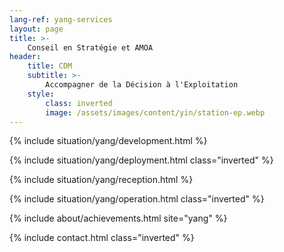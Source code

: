 ```yaml
---
lang-ref: yang-services
layout: page
title: >-
    Conseil en Stratégie et AMOA
header:
    title: CDM
    subtitle: >-
        Accompagner de la Décision à l'Exploitation
    style:
        class: inverted
        image: /assets/images/content/yin/station-ep.webp
---
```


{% include situation/yang/development.html %}

{% include situation/yang/deployment.html class="inverted" %}

{% include situation/yang/reception.html %}

{% include situation/yang/operation.html class="inverted" %}

{% include about/achievements.html site="yang" %}

{% include contact.html class="inverted" %}
